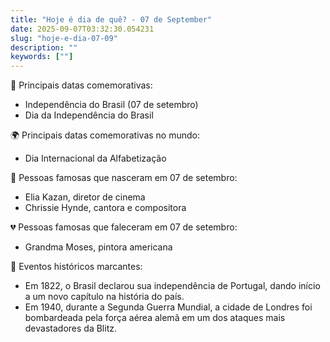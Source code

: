 ```yaml
---
title: "Hoje é dia de quê? - 07 de September"
date: 2025-09-07T03:32:30.054231
slug: "hoje-e-dia-07-09"
description: ""
keywords: [""]
---
```


🎉 Principais datas comemorativas:

- Independência do Brasil (07 de setembro)
- Dia da Independência do Brasil

🌍 Principais datas comemorativas no mundo:

- Dia Internacional da Alfabetização

🌟 Pessoas famosas que nasceram em 07 de setembro:

- Elia Kazan, diretor de cinema
- Chrissie Hynde, cantora e compositora

💔 Pessoas famosas que faleceram em 07 de setembro:

- Grandma Moses, pintora americana

📰 Eventos históricos marcantes:

- Em 1822, o Brasil declarou sua independência de Portugal, dando início a um novo capítulo na história do país.
- Em 1940, durante a Segunda Guerra Mundial, a cidade de Londres foi bombardeada pela força aérea alemã em um dos ataques mais devastadores da Blitz.